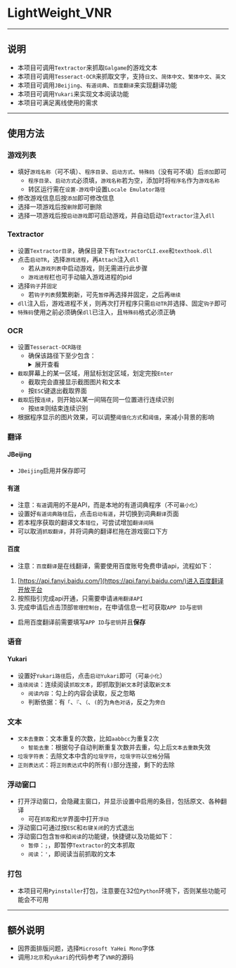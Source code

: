 # LightWeight_VNR

---

## 说明

- 本项目可调用`Textractor`来抓取`Galgame`的游戏文本
- 本项目可调用`Tesseract-OCR`来抓取文字，支持`日文`、`简体中文`、`繁体中文`、`英文`
- 本项目可调用`JBeijing`、`有道词典`、`百度翻译`来实现翻译功能
- 本项目可调用`Yukari`来实现文本阅读功能
- 本项目可满足离线使用的需求

---

## 使用方法

### 游戏列表

- 填好`游戏名称`（可不填）、`程序目录`、`启动方式`、`特殊码`（没有可不填）后`添加`即可
    - `程序目录`、`启动方式`必须填，`游戏名称`若为空，添加时将`程序名`作为`游戏名称`
    - 转区运行需在`设置-游戏`中设置`Locale Emulator路径`
- 修改游戏信息后按`添加`即可修改信息
- 选择一项游戏后按`删除`即可删除
- 选择一项游戏后按`启动游戏`即可启动游戏，并自动启动`Textractor`注入`dll`

### Textractor

- 设置`Textractor目录`，确保目录下有`TextractorCLI.exe`和`texthook.dll`
- 点击`启动TR`，选择`游戏进程`，再`Attach`注入`dll`
    - 若从`游戏列表`中启动游戏，则无需进行此步骤
    - `游戏进程`栏也可手动输入游戏进程的pid
- 选择`钩子`并`固定`
    - 若`钩子列表`频繁刷新，可先`暂停`再选择并固定，之后再`继续`
- `dll`注入后，游戏进程不关，则再次打开程序只需`启动TR`并选择、固定`钩子`即可
- `特殊码`使用之前必须确保`dll`已注入，且`特殊码`格式必须正确

### OCR

- 设置`Tesseract-OCR路径`
    - 确保该路径下至少包含：
        <details>
        <summary>展开查看</summary>
        <pre>
        <code>
        ├── tessdata
        │   ├── chi_sim.traineddata
        │   ├── chi_sim_vert.traineddata
        │   ├── chi_tra.traineddata
        │   ├── chi_tra_vert.traineddata
        │   ├── eng.traineddata
        │   ├── jpn.traineddata
        │   └── jpn_vert.traineddata
        │
        ├── libgcc_s_seh-1.dll
        ├── libgif-7.dll
        ├── libgomp-1.dll
        ├── libjbig-2.dll
        ├── libjpeg-8.dll
        ├── liblept-5.dll
        ├── liblzma-5.dll
        ├── libopenjp2.dll
        ├── libpng16-16.dll
        ├── libstdc++-6.dll
        ├── libtesseract-5.dll
        ├── libtiff-5.dll
        ├── libwebp-7.dll
        ├── libwinpthread-1.dll
        ├── tesseract.exe
        └── zlib1.dll
        </code>
        </pre>
        </details>
- `截取`屏幕上的某一区域，用鼠标划定区域，划定完按`Enter`
    - 截取完会直接显示截图图片和文本
    - 按`ESC`键退出截取界面
- `截取`后按`连续`，则开始以某一间隔在同一位置进行连续识别
    - 按`结束`则结束连续识别
- 根据程序显示的图片效果，可以调整`阈值化方式`和`阈值`，来减小背景的影响

### 翻译

#### JBeijing

- `JBeijing`启用并保存即可

#### 有道

- 注意：`有道`调用的不是API，而是本地的有道词典程序（不可`最小化`）
- 设置好`有道词典路径`后，点击`启动有道`，并切换到词典`翻译`页面
- 若本程序获取的翻译文本`错位`，可尝试增加`翻译间隔`
- 可以取消`抓取翻译`，并将词典的翻译栏拖在游戏窗口下方

#### 百度

- 注意：`百度翻译`是在线翻译，需要使用百度账号免费申请api，流程如下：
1. [https://api.fanyi.baidu.com/](https://api.fanyi.baidu.com/)进入百度翻译开放平台
2. 按照指引完成api开通，只需要申请`通用翻译API`
3. 完成申请后点击顶部`管理控制台`，在申请信息一栏可获取`APP ID`与`密钥`
- 启用百度翻译前需要填写`APP ID`与`密钥`并且**保存**

### 语音

#### Yukari

- 设置好`Yukari路径`后，点击`启动Yukari`即可（可`最小化`）
- `连续阅读`：连续阅读`抓取文本`，即抓取到`新文本`时读取`新文本`
    - `阅读内容`：勾上的内容会读取，反之忽略
    - 判断依据：有`「`、`『`、`（`、`(`的为`角色对话`，反之为`旁白`

### 文本

- `文本去重数`：文本重复的次数，比如`aabbcc`为重复2次
    - `智能去重`：根据句子自动判断重复次数并去重，勾上后`文本去重数`失效
- `垃圾字符表`：去除文本中含的`垃圾字符`，`垃圾字符`以`空格`分隔
- `正则表达式`：将`正则表达式`中的所有`()`部分连接，剩下的去除

### 浮动窗口

- 打开浮动窗口，会隐藏主窗口，并显示设置中启用的条目，包括原文、各种翻译
    - 可在`抓取`和`光学`界面中打开`浮动`
- 浮动窗口可通过按`ESC`和`右键关闭`的方式退出
- 浮动窗口包含`暂停`和`阅读`的功能键，快捷键以及功能如下：
    - `暂停`：`;`，即暂停`Textractor`的文本抓取
    - `阅读`：`'`，即阅读当前抓取的文本

### 打包

- 本项目可用`Pyinstaller`打包，注意要在32位`Python`环境下，否则某些功能可能会不可用

---

## 额外说明

- 因界面排版问题，选择`Microsoft YaHei Mono`字体
- 调用`J北京`和`yukari`的代码参考了`VNR`的源码
